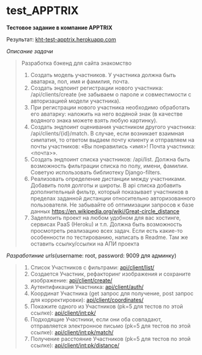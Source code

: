 # test_APPTRIX
**Тестовое задание в компание APPTRIX**

Результат: [kht-test-apptrix.herokuapp.com](https://kht-test-apptrix.herokuapp.com/api/)

*Описание задачи*

> Разработка бэкенд для сайта знакомство
> 1.	Создать модель участников. У участника должна быть аватарка, пол, имя и фамилия, почта. 
> 2.	Создать эндпоинт регистрации нового участника: /api/clients/create (не забываем о пароле и совместимости с авторизацией модели участника). 
> 3.	При регистрации нового участника необходимо обработать его аватарку: наложить на него водяной знак (в качестве водяного знака можете взять любую картинку). 
> 4.	Создать эндпоинт оценивания участником другого участника: /api/clients/{id}/match. В случае, если возникает взаимная симпатия, то ответом выдаем почту клиенту и отправляем на почты участников: «Вы понравились <имя>! Почта участника: <почта>». 
> 5.	Создать эндпоинт списка участников: /api/list. Должна быть возможность фильтрации списка по полу, имени, фамилии. Советую использовать библиотеку Django-filters. 
> 6.	Реализовать определение дистанции между участниками. Добавить поля долготы и широты. В api списка добавить дополнительный фильтр, который показывает участников в пределах заданной дистанции относительно авторизованного пользователя. Не забывайте об оптимизации запросов к базе данных https://en.wikipedia.org/wiki/Great-circle_distance 
> 7.	Задеплоить проект на любом удобном для вас хостинге, сервисах PaaS (Heroku) и т.п. Должна быть возможность просмотреть реализацию всех задач. Если есть какие-то особенности по тестированию, написать в Readme. Там же оставить ссылку/ссылки на АПИ проекта

*Разработиние urls*(username: root, password: 9009 для админку)
> 1. Список Участников с фильтрами: [api/client/list/](https://kht-test-apptrix.herokuapp.com/api/client/list/)
> 2. Создается Участник, рефакторинг изображения и сохраните изображение: [api/client/create/](https://kht-test-apptrix.herokuapp.com/api/client/create/)
> 3. Аутентификация Участника: [api/client/auth/](https://kht-test-apptrix.herokuapp.com/api/client/auth/)
> 4. Координат Участника (get запрос для получение, post запрос для корректировки): [api/client/coordinates/](https://kht-test-apptrix.herokuapp.com/api/client/coordinates/)
> 5. Покажите одного из Участников (pk=5 для тестов по этой ссылке): [api/client/<int:pk>/](https://kht-test-apptrix.herokuapp.com/api/client/5/)
> 6. Подходящие Участники, если они оба совпадают, отправляется электронное письмо (pk=5 для тестов по этой ссылке): [api/client/<int:pk>/match/](https://kht-test-apptrix.herokuapp.com/api/client/5/match/)
> 7. Получение расстояние Участников (pk=5 для тестов по этой ссылке): [api/client/<int:pk>/distance/](https://kht-test-apptrix.herokuapp.com/api/client/5/distance/)


